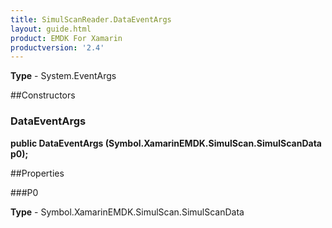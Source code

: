 ```yaml
---
title: SimulScanReader.DataEventArgs
layout: guide.html 
product: EMDK For Xamarin 
productversion: '2.4' 
---
```



**Type** - System.EventArgs

##Constructors
### DataEventArgs 
**public DataEventArgs (Symbol.XamarinEMDK.SimulScan.SimulScanData p0);**

##Properties

###P0


**Type** - Symbol.XamarinEMDK.SimulScan.SimulScanData


